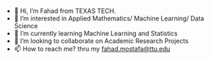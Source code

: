 - 👋 Hi, I’m Fahad from TEXAS TECH.
- 👀 I’m interested in Applied Mathematics/ Machine Learning/ Data Science 
- 🌱 I’m currently learning Machine Learning and Statistics 
- 💞️ I’m looking to collaborate on Academic Research Projects 
- 📫 How to reach me? thru my fahad.mostafa@ttu.edu

<!---
FahadMostafa91/FahadMostafa91 is a ✨ special ✨ repository because its `README.md` (this file) appears on your GitHub profile.
You can click the Preview link to take a look at your changes.
--->
